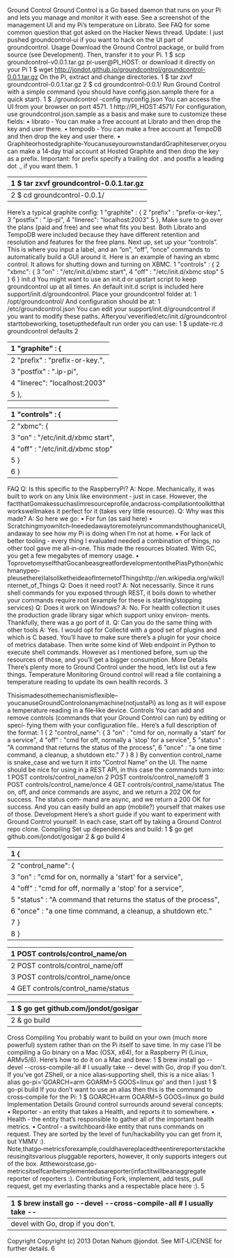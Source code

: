 Ground Control
Ground Control is a Go based daemon that runs on your Pi and lets you manage and monitor it with
ease.
See a screenshot of the management UI and my Pi’s temperature on Librato.
See FAQ for some common question that got asked on the Hacker News thread.
Update: I just pushed groundcontrol‑ui if you want to hack on the UI part of groundcontrol.
Usage
Download the Ground Control package, or build from source (see Development).
Then, transfer it to your Pi.
1 $ scp groundcontrol-v0.0.1.tar.gz pi-user@PI_HOST:
or download it directly on your Pi
1 $ wget http://jondot.github.io/groundcontrol/groundcontrol-0.0.1.tar.gz
On the Pi, extract and change directories.
1 $ tar zxvf groundcontrol-0.0.1.tar.gz
2 $ cd groundcontrol-0.0.1/
Run Ground Control with a simple command (you should have config.json.sample there for a
quick start).
1 $ ./groundcontrol -config myconfig.json
You can access the UI from your browser on port 4571.
1 http://PI_HOST:4571/
For configuration, use groundcontrol.json.sample as a basis and make sure to customize
these fields:
• librato ‑ You can make a free account at Librato and then drop the key and user there.
• tempodb ‑ You can make a free account at TempoDB and then drop the key and user there.
• Graphiteorhostedgraphite‑YoucanuseyourownstandardGraphiteserver,oryoucan
make a 14‑day trial account at Hosted Graphite and then drop the key as a prefix. Important:
for prefix specify a trailing dot . and postfix a leading dot ., if you want them.
1

| 1 $ tar zxvf groundcontrol-0.0.1.tar.gz   |
|:------------------------------------------|
| 2 $ cd groundcontrol-0.0.1/               |

Here’s a typical graphite config:
1 "graphite" : {
2 "prefix" : "prefix-or-key.",
3 "postfix" : ".ip-pi",
4 "linerec": "localhost:2003"
5 },
Make sure to go over the plans (paid and free) and see what fits you best.
Both Librato and TempoDB were included because they have different retention and resolution and
features for the free plans.
Next up, set up your “controls”. This is where you input a label, and an “on”, “off”, “once” commands
to automatically build a GUI around it.
Here is an example of having an xbmc control. It allows for shutting down and turning on XBMC.
1 "controls" : {
2 "xbmc": {
3 "on" : "/etc/init.d/xbmc start",
4 "off" : "/etc/init.d/xbmc stop"
5 }
6 }
init.d
You might want to use an init.d or upstart script to keep groundcontrol up at all times.
An default init.d script is included here support/init.d/groundcontrol.
Place your groundcontrol folder at:
1 /opt/groundcontrol/
And configuration should be at:
1 /etc/groundcontrol.json
You can edit your support/init.d/groundcontrol if you want to modify these paths.
Afteryou’veverified/etc/init.d/groundcontrol starttobeworking, tosetupthedefault
run order you can use:
1 $ update-rc.d groundcontrol defaults
2

| 1 "graphite" : {               |
|:-------------------------------|
| 2 "prefix" : "prefix-or-key.", |
| 3 "postfix" : ".ip-pi",        |
| 4 "linerec": "localhost:2003"  |
| 5 },                           |

| 1 "controls" : {                   |
|:-----------------------------------|
| 2 "xbmc": {                        |
| 3 "on" : "/etc/init.d/xbmc start", |
| 4 "off" : "/etc/init.d/xbmc stop"  |
| 5 }                                |
| 6 }                                |

FAQ
Q: Is this specific to the RaspberryPi?
A: Nope. Mechanically, it was built to work on any Unix like environment ‑ just in case. However, the
factthatGomakessuchaslimresourceprofile,andacross‑compilationtoolkitthatworkswellmakes
it perfect for it (takes very little resource).
Q: Why was this made?
A: So here we go:
• For fun (as said here)
• Scratchingmyownitch‑IneededawaytoremotelyruncommandsthoughaniceUI,andaway
to see how my Pi is doing when I’m not at home.
• For lack of better tooling ‑ every thing I evaluated needed a combination of things, no other
tool gave me all‑in‑one. This made the resources bloated. With GC, you get a few megabytes of
memory usage.
• ToprovetomyselfthatGocanbeasgreatfordevelopmentonthePiasPython(whichmanypeo‑
pleusethere)IalsoliketheideaofInternetofThingshttp://en.wikipedia.org/wiki/Internet_of_Things
Q: Does it need root?
A: Not necessarily. Since it runs shell commands for you exposed through REST, it boils down to
whether your commands require root (example for these is starting/stopping services)
Q: Does it work on Windows?
A: No. For health collection it uses the production grade library sigar which support unixy environ‑
ments. Thankfully, there was a go port of it.
Q: Can you do the same thing with other tools
A: Yes. I would opt for Collectd with a good set of plugins and which is C based. You’ll have to make
sure there’s a plugin for your choice of metrics database. Then write some kind of Web endpoint in
Python to execute shell commands. However as I mentioned before, sum up the resources of those,
and you’ll get a bigger consumption.
More Details
There’s plenty more to Ground Control under the hood, let’s list out a few things.
Temperature Monitoring
Ground control will read a file containing a temperature reading to update its own health records.
3

Thisismadesothemechanismisflexible–youcanuseGroundControlonanymachine(notjustaPi)
as long as it will expose a temperature reading in a file‑like device.
Controls
You can add and remove controls (commands that your Ground Control can run) by editing or speci‑
fying them with your configuration file..
Here’s a full description of the format:
1 {
2 "control_name": {
3 "on" : "cmd for on, normally a 'start' for a service",
4 "off" : "cmd for off, normally a 'stop' for a service",
5 "status" : "A command that returns the status of the process",
6 "once" : "a one time command, a cleanup, a shutdown etc."
7 }
8 }
By convention control_name is snake_case and we turn it into “Control Name” on the UI.
The name should be nice for using in a REST API, in this case the commands turn into:
1 POST controls/control_name/on
2 POST controls/control_name/off
3 POST controls/control_name/once
4 GET controls/control_name/status
The on, off, and once commands are async, and we return a 202 OK for success. The status com‑
mand are async, and we return a 200 OK for success.
And you can easily build an app (mobile?) yourself that makes use of those.
Development
Here’s a short guide if you want to experiment with Ground Control yourself.
In each case, start off by taking a Ground Control repo clone.
Compiling
Set up dependencies and build:
1 $ go get github.com/jondot/gosigar
2 & go build
4

| 1 {                                                              |
|:-----------------------------------------------------------------|
| 2 "control_name": {                                              |
| 3 "on" : "cmd for on, normally a 'start' for a service",         |
| 4 "off" : "cmd for off, normally a 'stop' for a service",        |
| 5 "status" : "A command that returns the status of the process", |
| 6 "once" : "a one time command, a cleanup, a shutdown etc."      |
| 7 }                                                              |
| 8 }                                                              |

| 1 POST controls/control_name/on    |
|:-----------------------------------|
| 2 POST controls/control_name/off   |
| 3 POST controls/control_name/once  |
| 4 GET controls/control_name/status |

| 1 $ go get github.com/jondot/gosigar   |
|:---------------------------------------|
| 2 & go build                           |

Cross Compiling
You probably want to build on your own (much more powerful) system rather than on the Pi itself to
save time.
In my case I’ll be compiling a Go binary on a Mac (OSX, x64), for a Raspberry PI (Linux, ARMv5/6).
Here’s how to do it on a Mac and brew:
1 $ brew install go --devel --cross-compile-all # I usually take --
devel with Go, drop if you don't.
If you’ve got ZShell, or a nice alias‑supporting shell, this is a nice alias:
1 alias go-pi='GOARCH=arm GOARM=5 GOOS=linux go'
and then I just
1 $ go-pi build
If you don’t want to use an alias then this is the command to cross‑compile for the Pi:
1 $ GOARCH=arm GOARM=5 GOOS=linux go build
Implementation Details
Ground control surrounds around several concepts:
• Reporter ‑ an entity that takes a Health, and reports it to somewhere.
• Health ‑ the entity that’s responsible to gather all of the important health metrics.
• Control ‑ a switchboard‑like entity that runs commands on request.
They are sorted by the level of fun/hackability you can get from it, but YMMV :).
Note,thatgo‑metricsforexample,couldhavereplacedtheentirereporterstackhereusingitsvarious
pluggable reporters, however, it only supports integers out of the box.
Attheworstcase,go-metricsitselfcanbeimplementedasareporter(infactitwillbeanaggregate
reporter of reporters :).
Contributing
Fork, implement, add tests, pull request, get my everlasting thanks and a respectable place here :).
5

| 1 $ brew install go --devel --cross-compile-all # I usually take --   |
|:----------------------------------------------------------------------|
| devel with Go, drop if you don't.                                     |

Copyright
Copyright (c) 2013 Dotan Nahum @jondot. See MIT‑LICENSE for further details.
6